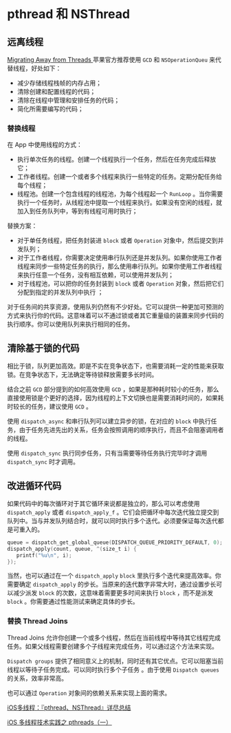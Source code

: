 # pthread 和 NSThread
## 远离线程
[Migrating Away from Threads
](https://developer.apple.com/library/archive/documentation/General/Conceptual/ConcurrencyProgrammingGuide/ThreadMigration/ThreadMigration.html)
苹果官方推荐使用 `GCD` 和 `NSOperationQueu` 来代替线程，好处如下：

- 减少存储线程栈帧的内存占用；
- 清除创建和配置线程的代码；
- 清除在线程中管理和安排任务的代码；
- 简化所需要编写的代码；

### 替换线程

在 App 中使用线程的方式：

- 执行单次任务的线程。创建一个线程执行一个任务，然后在任务完成后释放它；
- 工作者线程。创建一个或者多个线程来执行一些特定的任务。定期分配任务给每个线程；
- 线程池。创建一个包含线程的线程池，为每个线程起一个 `RunLoop` 。当你需要执行一个任务时，从线程池中提取一个线程来执行。如果没有空闲的线程，就加入到任务队列中，等到有线程可用时执行；

替换方案：

- 对于单任务线程，把任务封装进 `block` 或者 `Operation` 对象中，然后提交到并发队列；
- 对于工作者线程，你需要决定使用串行队列还是并发队列。如果你使用工作者线程来同步一些特定任务的执行，那么使用串行队列。如果你使用工作者线程来执行任意一个任务，没有相互依赖，可以使用并发队列；
- 对于线程池，可以把你的任务封装到 `block` 或者 `Operation` 对象，然后把它们分配到指定的并发队列中执行 ；

对于任务间的共享资源，使用队列仍然有不少好处。它可以提供一种更加可预测的方式来执行你的代码。这意味着可以不通过锁或者其它重量级的装置来同步代码的执行顺序。你可以使用队列来执行相同的任务。

## 清除基于锁的代码

相比于锁，队列更加高效。即是不实在竞争状态下，也需要消耗一定的性能来获取锁。在竞争状态下，无法确定等待锁释放需要多长时间。

结合之前 `GCD` 部分提到的如何高效使用 `GCD` ，如果是那种耗时较小的任务，那么直接使用锁是个更好的选择，因为线程的上下文切换也是需要消耗时间的，如果耗时较长的任务，建议使用 `GCD` 。  

使用 `dispatch_async` 和串行队列可以建立异步的锁，在对应的 `block` 中执行任务，由于任务先进先出的关系，任务会按照调用的顺序执行，而且不会阻塞调用者的线程。

使用 `dispatch_sync` 执行同步任务，只有当需要等待任务执行完毕时才调用 `dispatch_sync` 时才调用。

## 改进循环代码

如果代码中的每次循环对于其它循环来说都是独立的，那么可以考虑使用 `dispatch_apply` 或者 `dispatch_apply_f` 。它们会把循环中每次迭代独立提交到队列中。当与并发队列结合时，就可以同时执行多个迭代。必须要保证每次迭代都是可重入的。

```objectivec
queue = dispatch_get_global_queue(DISPATCH_QUEUE_PRIORITY_DEFAULT, 0);
dispatch_apply(count, queue, ^(size_t i) {
   printf("%u\n", i);
});
```

当然，也可以通过在一个 `dispatch_apply` `block` 里执行多个迭代来提高效率。你需要确定 `dispatch_apply` 的步长。当原来的迭代数字非常大时，通过设置步长可以减少派发 `block` 的次数，这意味着需要更多时间来执行 `block` ，而不是派发 `block` 。你需要通过性能测试来确定具体的步长。

### 替换 Thread Joins

Thread Joins 允许你创建一个或多个线程，然后在当前线程中等待其它线程完成任务。如果父线程需要创建多个子线程来完成任务，可以通过这个方法来实现。

`Dispatch groups` 提供了相同意义上的机制，同时还有其它优点。它可以阻塞当前线程以等待子任务完成。可以同时执行多个子任务 。由于使用 `Dispatch queues` 的关系，效率非常高。

也可以通过 `Operation` 对象间的依赖关系来实现上面的需求。

[iOS多线程：『pthread、NSThread』详尽总结](https://juejin.im/post/5a66c9b751882573520d8abc)

[iOS 多线程技术实践之 pthreads（一）](https://kingcos.me/posts/2019/multithreading_techs_in_ios-1/)
